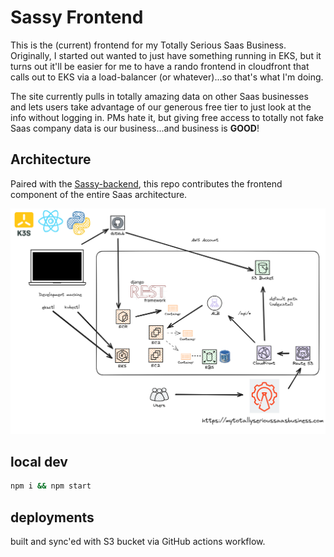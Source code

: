 # Sassy Frontend

This is the (current) frontend for my Totally Serious Saas Business. Originally, I started out wanted to just have something running in EKS, but it turns out it'll be easier for me to have a rando frontend in cloudfront that calls out to EKS via a load-balancer (or whatever)...so that's what I'm doing.

The site currently pulls in totally amazing data on other Saas businesses and lets users take advantage of our generous free tier to just look at the info without logging in. PMs hate it, but giving free access to totally not fake Saas company data is our business...and business is **GOOD**!

## Architecture

Paired with the [Sassy-backend](https://github.com/lpmi-13/sassy-backend), this repo contributes the frontend component of the entire Saas architecture.

![architecture diagram](sassy-architecture.png)

## local dev

```sh
npm i && npm start
```

## deployments

built and sync'ed with S3 bucket via GitHub actions workflow.
